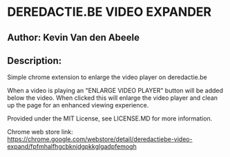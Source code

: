DEREDACTIE.BE VIDEO EXPANDER
====================================

Author: Kevin Van den Abeele
------------------------------------

Description:
------------------------------------
Simple chrome extension to enlarge the video player on deredactie.be

When a video is playing an "ENLARGE VIDEO PLAYER" button will be added below the video.
When clicked this will enlarge the video player and clean up the page for an enhanced viewing experience.

Provided under the MIT License, see LICENSE.MD for more information.

Chrome web store link: https://chrome.google.com/webstore/detail/deredactiebe-video-expand/fpfmhalfhgcbknjdgpkkglgadpfemogh